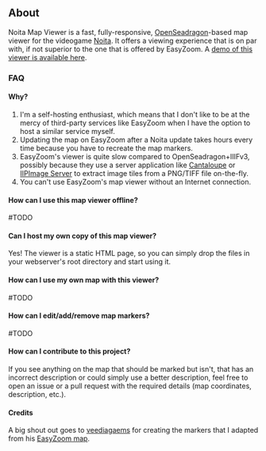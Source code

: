 ## About

Noita Map Viewer is a fast, fully-responsive, [OpenSeadragon](https://openseadragon.github.io)-based map viewer for the videogame [Noita](https://noitagame.com). It offers a viewing experience that is on par with, if not superior to the one that is offered by EasyZoom. A [demo of this viewer is available here](https://noita.datahoarder.dev).

### FAQ
#### Why?
1. I'm a self-hosting enthusiast, which means that I don't like to be at the mercy of third-party services like EasyZoom when I have the option to host a similar service myself.
2. Updating the map on EasyZoom after a Noita update takes hours every time because you have to recreate the map markers.
3. EasyZoom's viewer is quite slow compared to OpenSeadragon+IIIFv3, possibly because they use a server application like [Cantaloupe](https://cantaloupe-project.github.io) or [IIPImage Server](https://iipimage.sourceforge.io) to extract image tiles from a PNG/TIFF file on-the-fly.
4. You can't use EasyZoom's map viewer without an Internet connection.

#### How can I use this map viewer offline?
#TODO

#### Can I host my own copy of this map viewer?
Yes! The viewer is a static HTML page, so you can simply drop the files in your webserver's root directory and start using it.

#### How can I use my own map with this viewer?
#TODO

#### How can I edit/add/remove map markers?
#TODO

#### How can I contribute to this project?
If you see anything on the map that should be marked but isn't, that has an incorrect description or could simply use a better description, feel free to open an issue or a pull request with the required details (map coordinates, description, etc.).

#### Credits
A big shout out goes to [veediagaems](https://www.twitch.tv/veediagaems) for creating the markers that I adapted from his [EasyZoom map](https://www.easyzoom.com/image/260463).
